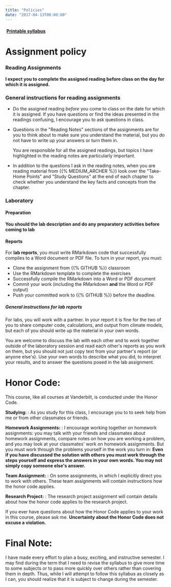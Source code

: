 ```yaml
---
title: "Policies"
date: "2017-04-13T00:00:00"
---
```

#### <a href="/files/EES_3310_5310_Syllabus.pdf" target="_blank"><i class="fa fa-file-pdf-o" style="margin-right:0.25em;"></i> **Printable syllabus**</a>

# **Assignment policy**

### Reading Assignments

**I expect you to complete the assigned reading before class on the day
for which it is assigned.**

### General instructions for reading assignments

* Do the assigned reading _before_ you come to class on the date for
  which it is assigned. If you have questions or find the ideas presented in
  the readings confusing, I encourage you to ask questions in class.
* Questions in the "Reading Notes" sections of the assignments are for you
  to think about to make sure you understand the material, but you do not have
  to write up your answers or turn them in.

    You are responsible for all the assigned readings, but topics I have
    highlighted in the reading notes are particularly important.
* In addition to the questions I ask in the reading notes, when you are reading
  material from {{% MEDIUM_ARCHER %}} look over the
  "Take-Home Points" and "Study Questions" at the end of each chapter
  to check whether you understand the key facts and concepts from the chapter.

### Laboratory

#### Preparation

**You should the lab description and do any preparatory activities before
coming to lab**

#### Reports

For **lab reports**, you must write RMarkdown code that successfully compiles
to a Word document or PDF file. To turn in your report, you must:

* Clone the assignment from {{% GITHUB %}} classroom
* Use the RMarkdown template to complete the exercises
* Successfully compile the RMarkdown into a Word or PDF document
* Commit your work (including the RMarkdown **and** the Word or PDF output)
* Push your committed work to {{% GITHUB %}} before the deadline.


##### General instructions for lab reports

For labs, you will work with a partner. In your report it is fine for the
two of you to share computer code, calculations, and output from climate
models, but each of you should write up the material in your own words.

You are welcome to discuss the lab with each other and to work together outside
of the laboratory session and read each other's reports as you work on them,
but you should not just copy text from your partner's report (or anyone else's).
Use your own words to describe what you did, to interpret your results,
and to answer the questions posed in the lab assignment.

# **Honor Code:**

This course, like all courses at Vanderbilt, is conducted under the Honor Code.

**Studying:**
: As you study for this class, I encourage you to to seek help from me or from
  other classmates or friends.

**Homework Assignments:**
: I encourage working together on homework assignments: you may talk with your
  friends and classmates about homework assignments, compare notes on how you
  are working a problem, and you may look at your classmates' work on homework
  assignments.
  But you must work through the problems yourself in the work you turn in:
  **Even if you have discussed the solution with others you must work through
  the steps yourself and express the answers in your own words. You may not
  simply copy someone else's answer.**

**Team Assignment:**
: On some assignments, in which I explicitly direct you to work with others.
  These team assignments will contain instructions how the honor code applies.

**Research Project:**
: The research project assignment will contain details about how the honor code
  applies to the research project.

If you ever have questions about how the Honor Code applies to your work
in this course, please ask me.
**Uncertainty about the Honor Code does not excuse a violation.**

# **Final Note:**

I have made every effort to plan a busy, exciting, and instructive semester.
I may find during the term that I need to revise the syllabus to give more time
to some subjects or to pass more quickly over others rather than covering them
in depth.
Thus, while I will attempt to follow this syllabus as closely as I can,
you should realize that it is subject to change during the semester.

